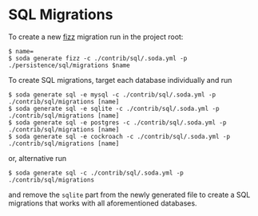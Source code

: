 # SQL Migrations

To create a new [fizz](https://gobuffalo.io/en/docs/db/fizz/) migration run in the project root:

```
$ name=
$ soda generate fizz -c ./contrib/sql/.soda.yml -p ./persistence/sql/migrations $name
```

To create SQL migrations, target each database individually and run

```
$ soda generate sql -e mysql -c ./contrib/sql/.soda.yml -p ./contrib/sql/migrations [name]
$ soda generate sql -e sqlite -c ./contrib/sql/.soda.yml -p ./contrib/sql/migrations [name]
$ soda generate sql -e postgres -c ./contrib/sql/.soda.yml -p ./contrib/sql/migrations [name]
$ soda generate sql -e cockroach -c ./contrib/sql/.soda.yml -p ./contrib/sql/migrations [name]
```

or, alternative run

```
$ soda generate sql -c ./contrib/sql/.soda.yml -p ./contrib/sql/migrations
```

and remove the `sqlite` part from the newly generated file to create a SQL migrations that works with all
aforementioned databases.
